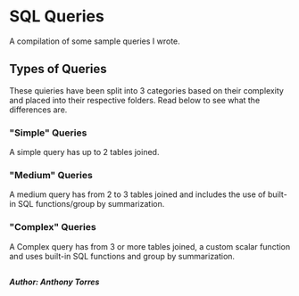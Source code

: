 # SQL Queries

A compilation of some sample queries I wrote.

## Types of Queries

These quieries have been split into 3 categories based on their complexity and placed into their respective folders. Read below to see what the differences are. 

### **"Simple" Queries**
 A simple query has up to 2 tables joined.

### **"Medium" Queries**
 A medium query has from 2 to 3 tables joined and includes the use of built-in SQL functions/group by summarization. 

### **"Complex" Queries**
 A Complex query has from 3 or more tables joined, a custom scalar function and uses built-in SQL functions and group by summarization.

## 

##### Author: **Anthony Torres** 